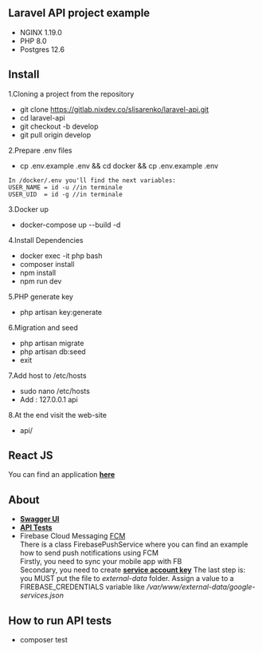 ## Laravel API project example

- NGINX 1.19.0
- PHP 8.0
- Postgres 12.6

## Install
1.Cloning a project from the repository
* git clone https://gitlab.nixdev.co/slisarenko/laravel-api.git
* cd laravel-api
* git checkout -b develop
* git pull origin develop

2.Prepare .env files
* cp .env.example .env && cd docker && cp .env.example .env

```
In /docker/.env you'll find the next variables:
USER_NAME = id -u //in terminale
USER_UID  = id -g //in terminale
```

3.Docker up
* docker-compose up --build -d

4.Install Dependencies
* docker exec -it php bash
* composer install
* npm install
* npm run dev

5.PHP generate key
* php artisan key:generate

6.Migration and seed
* php artisan migrate
* php artisan db:seed
* exit

7.Add host to /etc/hosts
* sudo nano /etc/hosts
* Add : 127.0.0.1     api

8.At the end visit the web-site
*  api/

## React JS
You can find an application **[here](https://gitlab.nixdev.co/slisarenko/react-web)**

## About
- **[Swagger UI](https://github.com/swagger-api/swagger-ui)**
- **[API Tests](https://codeception.com/docs/10-APITesting)**
- Firebase Cloud Messaging [FCM](https://firebase.google.com/docs/cloud-messaging) \
There is a class FirebasePushService where you can find an example how to send push notifications using FCM \
  Firstly, you need to sync your mobile app with FB\
  Secondary, you need to create **[service account key](https://cloud.google.com/iam/docs/creating-managing-service-account-keys#creating_service_account_keys)**
  The last step is: you MUST put the file to *external-data* folder. Assign a value to a FIREBASE_CREDENTIALS variable
  like */var/www/external-data/google-services.json*
## How to run API tests
- composer test



